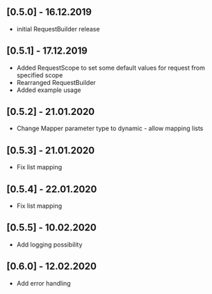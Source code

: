 ## [0.5.0] - 16.12.2019

* initial RequestBuilder release

## [0.5.1] - 17.12.2019

* Added RequestScope to set some default values for request from specified scope
* Rearranged RequestBuilder
* Added example usage

## [0.5.2] - 21.01.2020

* Change Mapper parameter type to dynamic - allow mapping lists

## [0.5.3] - 21.01.2020

* Fix list mapping

## [0.5.4] - 22.01.2020

* Fix list mapping

## [0.5.5] - 10.02.2020

* Add logging possibility

## [0.6.0] - 12.02.2020

* Add error handling